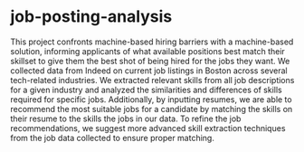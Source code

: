 # job-posting-analysis

This project confronts machine-based hiring barriers with a machine-based solution, informing applicants of what available positions best match their skillset to give them the best shot of being hired for the jobs they want. We collected data from Indeed on current job listings in Boston across several tech-related industries. We extracted relevant skills from all job descriptions for a given industry and analyzed the similarities and differences of skills required for specific jobs. Additionally, by inputting resumes, we are able to recommend the most suitable jobs for a candidate by matching the skills on their resume to the skills the jobs in our data. To refine the job recommendations, we suggest more advanced skill extraction techniques from the job data collected to ensure proper matching.
